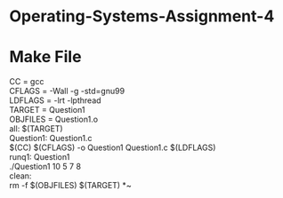 # Operating-Systems-Assignment-4

<h1>Make File</h1>

<div>
    <div>CC = gcc</div>
<div>CFLAGS = -Wall -g -std=gnu99</div>
<div>LDFLAGS = -lrt -lpthread</div>
<div>TARGET = Question1  </div>
<div>OBJFILES = Question1.o</div>
<div>all: $(TARGET)</div>

<div>Question1: Question1.c</div>
	<div>$(CC) $(CFLAGS) -o Question1 Question1.c $(LDFLAGS)</div>
	
<div>runq1: Question1</div>
	<div>./Question1 10 5 7 8</div>
	
<div>clean:</div>
	<div>rm -f $(OBJFILES) $(TARGET) *~ </div>

